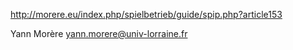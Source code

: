 http://morere.eu/index.php/spielbetrieb/guide/spip.php?article153


 Yann Morère
 yann.morere@univ-lorraine.fr
